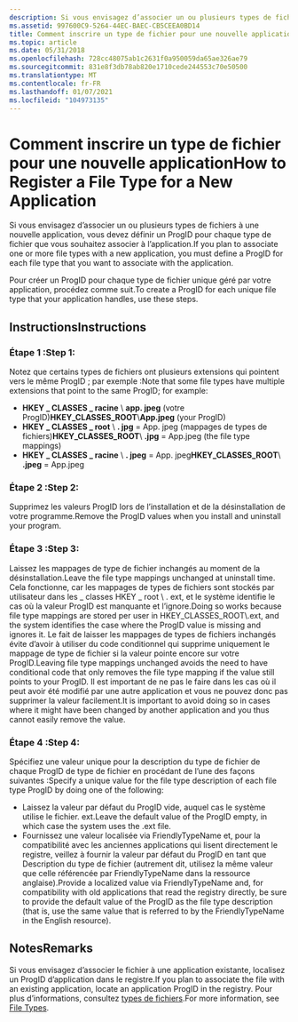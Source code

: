 ```yaml
---
description: Si vous envisagez d’associer un ou plusieurs types de fichiers à une nouvelle application, vous devez définir un ProgID pour chaque type de fichier que vous souhaitez associer à l’application.
ms.assetid: 997600C9-5264-44EC-BAEC-CB5CEEA0BD14
title: Comment inscrire un type de fichier pour une nouvelle application
ms.topic: article
ms.date: 05/31/2018
ms.openlocfilehash: 728cc48075ab1c2631f0a950059da65ae326ae79
ms.sourcegitcommit: 831e8f3db78ab820e1710cede244553c70e50500
ms.translationtype: MT
ms.contentlocale: fr-FR
ms.lasthandoff: 01/07/2021
ms.locfileid: "104973135"
---
```

# <a name="how-to-register-a-file-type-for-a-new-application"></a><span data-ttu-id="8b92f-103">Comment inscrire un type de fichier pour une nouvelle application</span><span class="sxs-lookup"><span data-stu-id="8b92f-103">How to Register a File Type for a New Application</span></span>

<span data-ttu-id="8b92f-104">Si vous envisagez d’associer un ou plusieurs types de fichiers à une nouvelle application, vous devez définir un ProgID pour chaque type de fichier que vous souhaitez associer à l’application.</span><span class="sxs-lookup"><span data-stu-id="8b92f-104">If you plan to associate one or more file types with a new application, you must define a ProgID for each file type that you want to associate with the application.</span></span>

<span data-ttu-id="8b92f-105">Pour créer un ProgID pour chaque type de fichier unique géré par votre application, procédez comme suit.</span><span class="sxs-lookup"><span data-stu-id="8b92f-105">To create a ProgID for each unique file type that your application handles, use these steps.</span></span>

## <a name="instructions"></a><span data-ttu-id="8b92f-106">Instructions</span><span class="sxs-lookup"><span data-stu-id="8b92f-106">Instructions</span></span>

### <a name="step-1"></a><span data-ttu-id="8b92f-107">Étape 1 :</span><span class="sxs-lookup"><span data-stu-id="8b92f-107">Step 1:</span></span>

<span data-ttu-id="8b92f-108">Notez que certains types de fichiers ont plusieurs extensions qui pointent vers le même ProgID ; par exemple :</span><span class="sxs-lookup"><span data-stu-id="8b92f-108">Note that some file types have multiple extensions that point to the same ProgID; for example:</span></span>

-   <span data-ttu-id="8b92f-109">**HKEY \_ CLASSES \_ racine** \\ **app. jpeg** (votre ProgID)</span><span class="sxs-lookup"><span data-stu-id="8b92f-109">**HKEY\_CLASSES\_ROOT**\\**App.jpeg** (your ProgID)</span></span>
-   <span data-ttu-id="8b92f-110">**HKEY \_ CLASSES \_ root** \\ **. jpg** = App. jpeg (mappages de types de fichiers)</span><span class="sxs-lookup"><span data-stu-id="8b92f-110">**HKEY\_CLASSES\_ROOT**\\ **.jpg** = App.jpeg (the file type mappings)</span></span>
-   <span data-ttu-id="8b92f-111">**HKEY \_ CLASSES \_ racine** \\ **. jpeg** = App. jpeg</span><span class="sxs-lookup"><span data-stu-id="8b92f-111">**HKEY\_CLASSES\_ROOT**\\ **.jpeg** = App.jpeg</span></span>

### <a name="step-2"></a><span data-ttu-id="8b92f-112">Étape 2 :</span><span class="sxs-lookup"><span data-stu-id="8b92f-112">Step 2:</span></span>

<span data-ttu-id="8b92f-113">Supprimez les valeurs ProgID lors de l’installation et de la désinstallation de votre programme.</span><span class="sxs-lookup"><span data-stu-id="8b92f-113">Remove the ProgID values when you install and uninstall your program.</span></span>

### <a name="step-3"></a><span data-ttu-id="8b92f-114">Étape 3 :</span><span class="sxs-lookup"><span data-stu-id="8b92f-114">Step 3:</span></span>

<span data-ttu-id="8b92f-115">Laissez les mappages de type de fichier inchangés au moment de la désinstallation.</span><span class="sxs-lookup"><span data-stu-id="8b92f-115">Leave the file type mappings unchanged at uninstall time.</span></span> <span data-ttu-id="8b92f-116">Cela fonctionne, car les mappages de types de fichiers sont stockés par utilisateur dans les \_ classes HKEY \_ root \\ . ext, et le système identifie le cas où la valeur ProgID est manquante et l’ignore.</span><span class="sxs-lookup"><span data-stu-id="8b92f-116">Doing so works because file type mappings are stored per user in HKEY\_CLASSES\_ROOT\\.ext, and the system identifies the case where the ProgID value is missing and ignores it.</span></span> <span data-ttu-id="8b92f-117">Le fait de laisser les mappages de types de fichiers inchangés évite d’avoir à utiliser du code conditionnel qui supprime uniquement le mappage de type de fichier si la valeur pointe encore sur votre ProgID.</span><span class="sxs-lookup"><span data-stu-id="8b92f-117">Leaving file type mappings unchanged avoids the need to have conditional code that only removes the file type mapping if the value still points to your ProgID.</span></span> <span data-ttu-id="8b92f-118">Il est important de ne pas le faire dans les cas où il peut avoir été modifié par une autre application et vous ne pouvez donc pas supprimer la valeur facilement.</span><span class="sxs-lookup"><span data-stu-id="8b92f-118">It is important to avoid doing so in cases where it might have been changed by another application and you thus cannot easily remove the value.</span></span>

### <a name="step-4"></a><span data-ttu-id="8b92f-119">Étape 4 :</span><span class="sxs-lookup"><span data-stu-id="8b92f-119">Step 4:</span></span>

<span data-ttu-id="8b92f-120">Spécifiez une valeur unique pour la description du type de fichier de chaque ProgID de type de fichier en procédant de l’une des façons suivantes :</span><span class="sxs-lookup"><span data-stu-id="8b92f-120">Specify a unique value for the file type description of each file type ProgID by doing one of the following:</span></span>

-   <span data-ttu-id="8b92f-121">Laissez la valeur par défaut du ProgID vide, auquel cas le système utilise le fichier. ext.</span><span class="sxs-lookup"><span data-stu-id="8b92f-121">Leave the default value of the ProgID empty, in which case the system uses the .ext file.</span></span>
-   <span data-ttu-id="8b92f-122">Fournissez une valeur localisée via FriendlyTypeName et, pour la compatibilité avec les anciennes applications qui lisent directement le registre, veillez à fournir la valeur par défaut du ProgID en tant que Description du type de fichier (autrement dit, utilisez la même valeur que celle référencée par FriendlyTypeName dans la ressource anglaise).</span><span class="sxs-lookup"><span data-stu-id="8b92f-122">Provide a localized value via FriendlyTypeName and, for compatibility with old applications that read the registry directly, be sure to provide the default value of the ProgID as the file type description (that is, use the same value that is referred to by the FriendlyTypeName in the English resource).</span></span>

## <a name="remarks"></a><span data-ttu-id="8b92f-123">Notes</span><span class="sxs-lookup"><span data-stu-id="8b92f-123">Remarks</span></span>

<span data-ttu-id="8b92f-124">Si vous envisagez d’associer le fichier à une application existante, localisez un ProgID d’application dans le registre.</span><span class="sxs-lookup"><span data-stu-id="8b92f-124">If you plan to associate the file with an existing application, locate an application ProgID in the registry.</span></span> <span data-ttu-id="8b92f-125">Pour plus d’informations, consultez [types de fichiers](fa-file-types.md).</span><span class="sxs-lookup"><span data-stu-id="8b92f-125">For more information, see [File Types](fa-file-types.md).</span></span>

 

 



